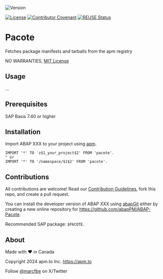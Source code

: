 ![Version](https://img.shields.io/endpoint?url=https://shield.abap.space/version-shield-json/github/abapPM/ABAP-Pacote/src/zcl_pacote.clas.abap/c_version&label=Version&color=blue)

[![License](https://img.shields.io/github/license/abapPM/ABAP-Pacote?label=License&color=green)](LICENSE)
[![Contributor Covenant](https://img.shields.io/badge/Contributor%20Covenant-2.1-4baaaa.svg?color=green)](https://github.com/abapPM/.github/blob/main/CODE_OF_CONDUCT.md)
[![REUSE Status](https://api.reuse.software/badge/github.com/abapPM/ABAP-Pacote)](https://api.reuse.software/info/github.com/abapPM/ABAP-Pacote)

# Pacote

Fetches package manifests and tarballs from the apm registry

NO WARRANTIES, [MIT License](LICENSE)

## Usage

...

## Prerequisites

SAP Basis 7.40 or higher

## Installation

Import ABAP XXX to your project using [apm](https://abappm.com).

```abap
IMPORT '*' TO 'z$1_your_project$2' FROM 'pacote'.
" or
IMPORT '*' TO '/namespace/$1$2' FROM 'pacote'.
```

## Contributions

All contributions are welcome! Read our [Contribution Guidelines](CONTRIBUTING.md), fork this repo, and create a pull request.

You can install the developer version of ABAP XXX using [abapGit](https://github.com/abapGit/abapGit) either by creating a new online repository for https://github.com/abapPM/ABAP-Pacote.

Recommended SAP package: `$PACOTE`.

## About

Made with :heart: in Canada

Copyright 2024 apm.to Inc. <https://apm.to>

Follow [@marcfbe](https://twitter.com/marcfbe) on X/Twitter
